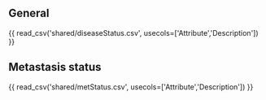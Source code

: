 ## General

{{ read_csv('shared/diseaseStatus.csv', usecols=['Attribute','Description']) }}

## Metastasis status

{{ read_csv('shared/metStatus.csv', usecols=['Attribute','Description']) }}